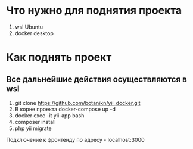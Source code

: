 # Что нужно для поднятия проекта

1. wsl Ubuntu
2. docker desktop

# Как поднять проект
## Все дальнейшие действия осуществляются в wsl

1. git clone https://github.com/botanikn/yii_docker.git
2. В корне проекта docker-compose up -d
3. docker exec -it yii-app bash
4. composer install
5. php yii migrate

Подключение к фронтенду по адресу - localhost:3000